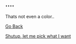 <!-- Are you kidding me? -->

## ....
Thats not even a color..

[Go Back](A1.md)

[Shutup, let me pick what I want](A3.md)

<!-- How are you doing buddy, Do you need some time to Talk to someone -->